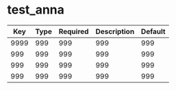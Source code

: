 # test_anna
Key  | Type | Required  | Description | Default
------------- | ------------- | ------------- | ------------- | -------------
9999 | 999  | 999 | 999 | 999 
999  | 999  | 999  | 999  | 999
999 | 999 | 999 | 999 | 999 
999  | 999  | 999  | 999 | 999   


